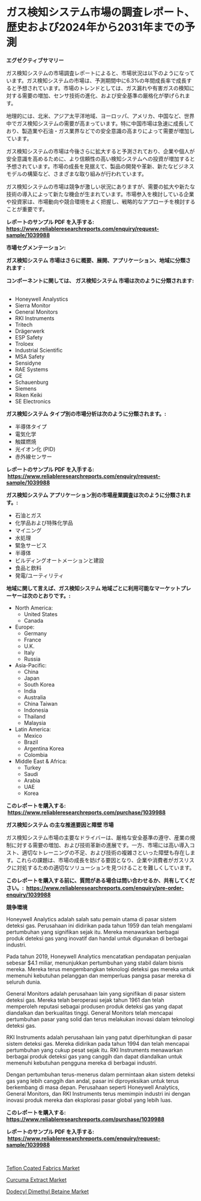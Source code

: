 <p><h1>ガス検知システム市場の調査レポート、歴史および2024年から2031年までの予測</h1></p><p><strong>エグゼクティブサマリー</strong></p>
<p><p>ガス検知システムの市場調査レポートによると、市場状況は以下のようになっています。ガス検知システムの市場は、予測期間中に6.3%の年間成長率で成長すると予想されています。市場のトレンドとしては、ガス漏れや有害ガスの検知に対する需要の増加、センサ技術の進化、および安全基準の厳格化が挙げられます。</p><p>地理的には、北米、アジア太平洋地域、ヨーロッパ、アメリカ、中国など、世界中でガス検知システムの需要が高まっています。特に中国市場は急速に成長しており、製造業や石油・ガス業界などでの安全意識の高まりによって需要が増加しています。</p><p>ガス検知システムの市場は今後さらに拡大すると予測されており、企業や個人が安全意識を高めるために、より信頼性の高い検知システムへの投資が増加すると予想されています。市場の成長を見据えて、製品の開発や革新、新たなビジネスモデルの構築など、さまざまな取り組みが行われています。</p><p>ガス検知システムの市場は競争が激しい状況にありますが、需要の拡大や新たな技術の導入によって新たな機会が生まれています。市場参入を検討している企業や投資家は、市場動向や競合環境をよく把握し、戦略的なアプローチを検討することが重要です。</p></p>
<p><strong>レポートのサンプル PDF を入手する: <a href="https://www.reliableresearchreports.com/enquiry/request-sample/1039988">https://www.reliableresearchreports.com/enquiry/request-sample/1039988</a></strong></p>
<p><strong>市場セグメンテーション:</strong></p>
<p><strong> ガス検知システム 市場はさらに概要、展開、アプリケーション、地域に分類されます :</strong></p>
<p><strong>コンポーネントに関しては、 ガス検知システム 市場は次のように分類されます: &nbsp;</strong></p>
<p><ul><li>Honeywell Analystics</li><li>Sierra Monitor</li><li>General Monitors</li><li>RKI Instruments</li><li>Tritech</li><li>Drägerwerk</li><li>ESP Safety</li><li>Troloex</li><li>Industrial Scientific</li><li>MSA Safety</li><li>Sensidyne</li><li>RAE Systems</li><li>GE</li><li>Schauenburg</li><li>Siemens</li><li>Riken Keiki</li><li>SE Electronics</li></ul></p>
<p><strong> ガス検知システム タイプ別の市場分析は次のように分類されます。:</strong></p>
<p><ul><li>半導体タイプ</li><li>電気化学</li><li>触媒燃焼</li><li>光イオン化 (PID)</li><li>赤外線センサー</li></ul></p>
<p><strong>レポートのサンプル PDF を入手する: &nbsp;<a href="https://www.reliableresearchreports.com/enquiry/request-sample/1039988">https://www.reliableresearchreports.com/enquiry/request-sample/1039988</a></strong></p>
<p><strong> ガス検知システム アプリケーション別の市場産業調査は次のように分類されます。:</strong></p>
<p><ul><li>石油とガス</li><li>化学品および特殊化学品</li><li>マイニング</li><li>水処理</li><li>緊急サービス</li><li>半導体</li><li>ビルディングオートメーションと建設</li><li>食品と飲料</li><li>発電/ユーティリティ</li></ul></p>
<p><strong>地域に関して言えば、ガス検知システム 地域ごとに利用可能なマーケットプレーヤーは次のとおりです。:</strong></p>
<p><ul>
    <li>
        North America:
        <ul>
            <li>United States</li>
            <li>Canada</li>
        </ul>
    </li>
    <li>
        Europe:
        <ul>
            <li>Germany</li>
            <li>France</li>
            <li>U.K.</li>
            <li>Italy</li>
            <li>Russia</li>
        </ul>
    </li>
    <li>
        Asia-Pacific:
        <ul>
            <li>China</li>
            <li>Japan</li>
            <li>South Korea</li>
            <li>India</li>
            <li>Australia</li>
            <li>China Taiwan</li>
            <li>Indonesia</li>
            <li>Thailand</li>
            <li>Malaysia</li>
        </ul>
    </li>
    <li>
        Latin America:
        <ul>
            <li>Mexico</li>
            <li>Brazil</li>
            <li>Argentina Korea</li>
            <li>Colombia</li>
        </ul>
    </li>
    <li>
        Middle East & Africa:
        <ul>
            <li>Turkey</li>
            <li>Saudi</li>
            <li>Arabia</li>
            <li>UAE</li>
            <li>Korea</li>
        </ul>
    </li>
    </ul></p>
<p><strong>このレポートを購入する: &nbsp;<a href="https://www.reliableresearchreports.com/purchase/1039988">https://www.reliableresearchreports.com/purchase/1039988</a></strong></p>
<p><strong>ガス検知システム の主な推進要因と障壁 市場</strong></p>
<p><p>ガス検知システム市場の主要なドライバーは、厳格な安全基準の遵守、産業の規制に対する需要の増加、および技術革新の進展です。一方、市場には高い導入コスト、適切なトレーニングの不足、および技術の複雑さといった障壁も存在します。これらの課題は、市場の成長を妨げる要因となり、企業や消費者がガスリスクに対処するための適切なソリューションを見つけることを難しくしています。</p></p>
<p><strong>このレポートを購入する前に、質問がある場合は問い合わせるか、共有してください。:&nbsp; <a href="https://www.reliableresearchreports.com/enquiry/pre-order-enquiry/1039988">https://www.reliableresearchreports.com/enquiry/pre-order-enquiry/1039988</a></strong></p>
<p><strong>競争環境</strong></p>
<p><p>Honeywell Analytics adalah salah satu pemain utama di pasar sistem deteksi gas. Perusahaan ini didirikan pada tahun 1959 dan telah mengalami pertumbuhan yang signifikan sejak itu. Mereka menawarkan berbagai produk deteksi gas yang inovatif dan handal untuk digunakan di berbagai industri.</p><p>Pada tahun 2019, Honeywell Analytics mencatatkan pendapatan penjualan sebesar $4.1 miliar, menunjukkan pertumbuhan yang stabil dalam bisnis mereka. Mereka terus mengembangkan teknologi deteksi gas mereka untuk memenuhi kebutuhan pelanggan dan memperluas pangsa pasar mereka di seluruh dunia.</p><p>General Monitors adalah perusahaan lain yang signifikan di pasar sistem deteksi gas. Mereka telah beroperasi sejak tahun 1961 dan telah memperoleh reputasi sebagai produsen produk deteksi gas yang dapat diandalkan dan berkualitas tinggi. General Monitors telah mencapai pertumbuhan pasar yang solid dan terus melakukan inovasi dalam teknologi deteksi gas.</p><p>RKI Instruments adalah perusahaan lain yang patut diperhitungkan di pasar sistem deteksi gas. Mereka didirikan pada tahun 1994 dan telah mencapai pertumbuhan yang cukup pesat sejak itu. RKI Instruments menawarkan berbagai produk deteksi gas yang canggih dan dapat diandalkan untuk memenuhi kebutuhan pengguna mereka di berbagai industri.</p><p>Dengan pertumbuhan terus-menerus dalam permintaan akan sistem deteksi gas yang lebih canggih dan andal, pasar ini diproyeksikan untuk terus berkembang di masa depan. Perusahaan seperti Honeywell Analytics, General Monitors, dan RKI Instruments terus memimpin industri ini dengan inovasi produk mereka dan eksplorasi pasar global yang lebih luas.</p></p>
<p><strong>このレポートを購入する: &nbsp; <a href="https://www.reliableresearchreports.com/purchase/1039988">https://www.reliableresearchreports.com/purchase/1039988</a></strong></p>
<p><strong>レポートのサンプル PDF を入手する: &nbsp;<a href="https://www.reliableresearchreports.com/enquiry/request-sample/1039988">https://www.reliableresearchreports.com/enquiry/request-sample/1039988</a></strong><strong></strong></p>
<p>&nbsp;</p>
<p><p><a href="https://github.com/arionmp/Market-Research-Report-List-2/blob/main/teflon-coated-fabrics-market.md">Teflon Coated Fabrics Market</a></p><p><a href="https://github.com/markusgodoy/Market-Research-Report-List-2/blob/main/curcuma-extract-market.md">Curcuma Extract Market</a></p><p><a href="https://github.com/pgtimber/Market-Research-Report-List-1/blob/main/dodecyl-dimethyl-betaine-market.md">Dodecyl Dimethyl Betaine Market</a></p></p>